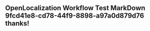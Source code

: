 <properties
ms.topic="hero-topic"
ms.test1="hero-topic"
ms.test2="test"/>

## OpenLocalization Workflow Test MarkDown 9fcd41e8-cd78-44f9-8898-a97a0d879d76 thanks!
